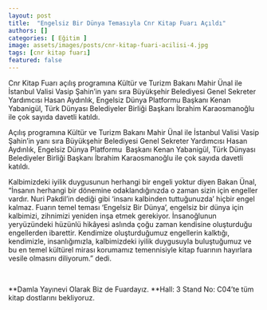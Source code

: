 ```yaml
---
layout: post
title:  "Engelsiz Bir Dünya Temasıyla Cnr Kitap Fuarı Açıldı"
authors: []
categories: [ Eğitim ]
image: assets/images/posts/cnr-kitap-fuari-acilisi-4.jpg
tags: [cnr kitap fuarı]
featured: false
---
```

Cnr Kitap Fuarı açılış programına Kültür ve Turizm Bakanı Mahir Ünal ile İstanbul Valisi Vasip Şahin&#8217;in yanı sıra Büyükşehir Belediyesi Genel Sekreter Yardımcısı Hasan Aydınlık, Engelsiz Dünya Platformu Başkanı Kenan Yabanigül, Türk Dünyası Belediyeler Birliği Başkanı İbrahim Karaosmanoğlu ile çok sayıda davetli katıldı.

Açılış programına Kültür ve Turizm Bakanı Mahir Ünal ile İstanbul Valisi Vasip Şahin&#8217;in yanı sıra Büyükşehir Belediyesi Genel Sekreter Yardımcısı Hasan Aydınlık, Engelsiz Dünya Platformu  Başkanı Kenan Yabanigül, Türk Dünyası Belediyeler Birliği Başkanı İbrahim Karaosmanoğlu ile çok sayıda davetli katıldı.

Kalbimizdeki iyilik duygusunun herhangi bir engeli yoktur diyen Bakan Ünal, &#8220;İnsanın herhangi bir dönemine odaklandığınızda o zaman sizin için engeller vardır. Nuri Pakdil&#8217;in dediği gibi &#8216;insanı kalbinden tuttuğunuzda&#8217; hiçbir engel kalmaz. Fuarın temel teması &#8216;Engelsiz Bir Dünya&#8217;, engelsiz bir dünya için kalbimizi, zihnimizi yeniden inşa etmek gerekiyor. İnsanoğlunun yeryüzündeki hüzünlü hikâyesi aslında çoğu zaman kendisine oluşturduğu engellerden ibarettir. Kendimize oluşturduğumuz engellerin kalktığı, kendimizle, insanlığımızla, kalbimizdeki iyilik duygusuyla buluştuğumuz ve bu en temel kültürel mirası korumamız temennisiyle kitap fuarının hayırlara vesile olmasını diliyorum.&#8221; dedi.

&nbsp;

**Damla Yayınevi Olarak Biz de Fuardayız. **Hall: 3 Stand No: C04&#8217;te tüm kitap dostlarını bekliyoruz.